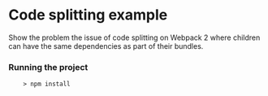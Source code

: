 # Code splitting example

Show the problem the issue of code splitting on Webpack 2 where children can have the same dependencies as part of their bundles.

### Running the project

        > npm install
